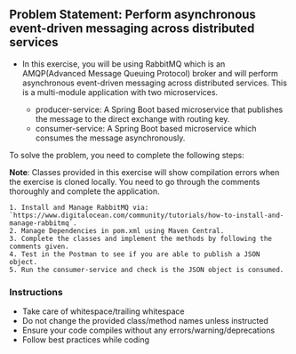 ## Problem Statement: Perform asynchronous event-driven messaging across distributed services

* In this exercise, you will be using RabbitMQ which is an AMQP(Advanced Message Queuing Protocol) broker and will perform asynchronous event-driven messaging across distributed services. This is a multi-module application with two microservices.

  - producer-service: A Spring Boot based microservice that publishes the message to the direct exchange with routing key.
  - consumer-service: A Spring Boot based microservice which consumes the message asynchronously.
  

To solve the problem, you need to complete the following steps:

**Note**: Classes provided in this exercise will show compilation errors when the exercise is cloned locally.
You need to go through the comments thoroughly and complete the application.
  
    1. Install and Manage RabbitMQ via: `https://www.digitalocean.com/community/tutorials/how-to-install-and-manage-rabbitmq`.
    2. Manage Dependencies in pom.xml using Maven Central.
    3. Complete the classes and implement the methods by following the comments given.
    4. Test in the Postman to see if you are able to publish a JSON object.
    5. Run the consumer-service and check is the JSON object is consumed.

### Instructions
 - Take care of whitespace/trailing whitespace
 - Do not change the provided class/method names unless instructed
 - Ensure your code compiles without any errors/warning/deprecations 
 - Follow best practices while coding
